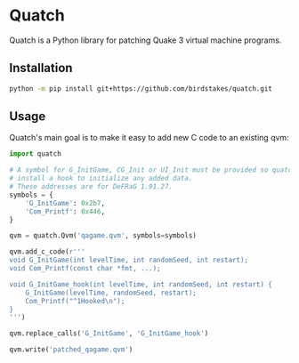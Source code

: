 # Quatch

Quatch is a Python library for patching Quake 3 virtual machine programs.

## Installation

```bash
python -m pip install git+https://github.com/birdstakes/quatch.git
```

## Usage

Quatch's main goal is to make it easy to add new C code to an existing qvm:

```python
import quatch

# A symbol for G_InitGame, CG_Init or UI_Init must be provided so quatch can
# install a hook to initialize any added data.
# These addresses are for DeFRaG 1.91.27.
symbols = {
    'G_InitGame': 0x2b7,
    'Com_Printf': 0x446,
}

qvm = quatch.Qvm('qagame.qvm', symbols=symbols)

qvm.add_c_code(r'''
void G_InitGame(int levelTime, int randomSeed, int restart);
void Com_Printf(const char *fmt, ...);

void G_InitGame_hook(int levelTime, int randomSeed, int restart) {
    G_InitGame(levelTime, randomSeed, restart);
    Com_Printf("^1Hooked\n");
}
''')

qvm.replace_calls('G_InitGame', 'G_InitGame_hook')

qvm.write('patched_qagame.qvm')
```
